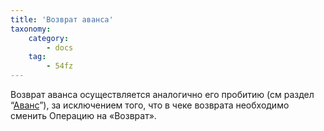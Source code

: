 ```yaml
---
title: 'Возврат аванса'
taxonomy:
    category:
        - docs
    tag:
        - 54fz
---
```


Возврат аванса осуществляется аналогично его пробитию (см раздел “[Аванс](/54fz/rabota-v-module-registracii-prodazh-i-v-aitida-rmk/razlichnye-scenarii-pri-probitie-kassovykh-chekov-cherez-mrp/avans)”), за исключением того, что в чеке возврата необходимо сменить Операцию на «Возврат».
